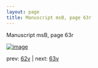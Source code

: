 ```yaml
---
layout: page
title: Manuscript msB, page 63r
---
```


Manuscript msB, page 63r

[![image](http://www.homermultitext.org/iipsrv?OBJ=IIP,1.0&FIF=/project/homer/pyramidal/deepzoom/hmt/vbbifolio/v1/vb_62v_63r.tif&WID=100&CVT=JPEG)](http://www.homermultitext.org/ict2/?urn=urn:cite2:hmt:vbbifolio.v1:vb_62v_63r)

prev:  [62v](../62v) | next:  [63v](../63v)

